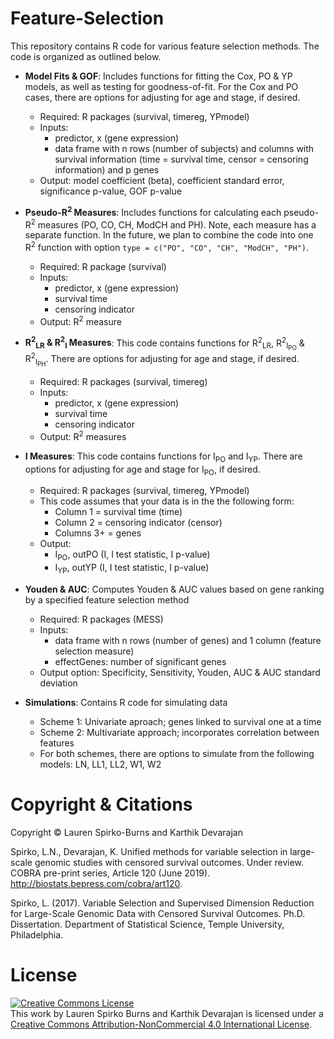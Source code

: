 # Feature-Selection
This repository contains R code for various feature selection methods. The code is organized as outlined below.

* **Model Fits & GOF**: Includes functions for fitting the Cox, PO & YP models, as well as testing for goodness-of-fit.  For the Cox and PO cases, there are options for adjusting for age and stage, if desired. 
  * Required: R packages (survival, timereg, YPmodel)
  * Inputs: 
    * predictor, x (gene expression)
    * data frame with n rows (number of subjects) and columns with survival information (time = survival time, censor = censoring information) and p genes   
  * Output: model coefficient (beta), coefficient standard error, significance p-value, GOF p-value
  
* **Pseudo-R<sup>2</sup> Measures**: Includes functions for calculating each pseudo-R<sup>2</sup> measures (PO, CO, CH, ModCH and PH).  Note, each measure has a separate function.  In the future, we plan to combine the code into one R<sup>2</sup> function with option `type = c("PO", "CO", "CH", "ModCH", "PH")`. 
  * Required: R package (survival)
  * Inputs: 
    * predictor, x (gene expression)
    * survival time
    * censoring indicator
  * Output: R<sup>2</sup> measure
  
* **R<sup>2</sup><sub>LR</sub> & R<sup>2</sup><sub>I</sub> Measures**: This code contains functions for R<sup>2</sup><sub>LR</sub>, R<sup>2</sup><sub>I<sub>PO</sub></sub> & R<sup>2</sup><sub>I<sub>PH</sub></sub>. There are options for adjusting for age and stage, if desired.
  * Required: R packages (survival, timereg)
  * Inputs: 
    * predictor, x (gene expression)
    * survival time
    * censoring indicator
  * Output: R<sup>2</sup> measures
  
* **I Measures**: This code contains functions for I<sub>PO</sub> and I<sub>YP</sub>. There are options for adjusting for age and stage for I<sub>PO</sub>, if desired.
  * Required: R packages (survival, timereg, YPmodel)
  * This code assumes that your data is in the the following form:
    * Column 1 = survival time (time)
    * Column 2 = censoring indicator (censor)
    * Columns 3+ = genes
  * Output: 
    * I<sub>PO</sub>, outPO (I, I test statistic, I p-value)
    * I<sub>YP</sub>, outYP (I, I test statistic, I p-value)
  
* **Youden & AUC**: Computes Youden & AUC values based on gene ranking by a specified feature selection method
  * Required: R packages (MESS)
  * Inputs: 
    * data frame with n rows (number of genes) and 1 column (feature selection measure)
    * effectGenes: number of significant genes
  * Output option: Specificity, Sensitivity, Youden, AUC & AUC standard deviation

* **Simulations**: Contains R code for simulating data
  * Scheme 1: Univariate aproach; genes linked to survival one at a time
  * Scheme 2: Multivariate approach; incorporates correlation between features
  * For both schemes, there are options to simulate from the following models: LN, LL1, LL2, W1, W2

# Copyright & Citations
Copyright © Lauren Spirko-Burns and Karthik Devarajan 

Spirko, L.N., Devarajan, K. Unified methods for variable selection in large-scale genomic studies with censored survival outcomes. Under review. COBRA pre-print series, Article 120 (June 2019). http://biostats.bepress.com/cobra/art120. 

Spirko, L. (2017). Variable Selection and Supervised Dimension Reduction for Large-Scale Genomic Data with Censored Survival Outcomes. Ph.D. Dissertation. Department of Statistical Science, Temple University, Philadelphia.

# License
<a rel="license" href="http://creativecommons.org/licenses/by-nc/4.0/"><img alt="Creative Commons License" style="border-width:0" src="https://i.creativecommons.org/l/by-nc/4.0/88x31.png" /></a><br />This work by <span xmlns:cc="http://creativecommons.org/ns#" property="cc:attributionName">Lauren Spirko Burns and Karthik Devarajan</span> is licensed under a <a rel="license" href="http://creativecommons.org/licenses/by-nc/4.0/">Creative Commons Attribution-NonCommercial 4.0 International License</a>.

# 
